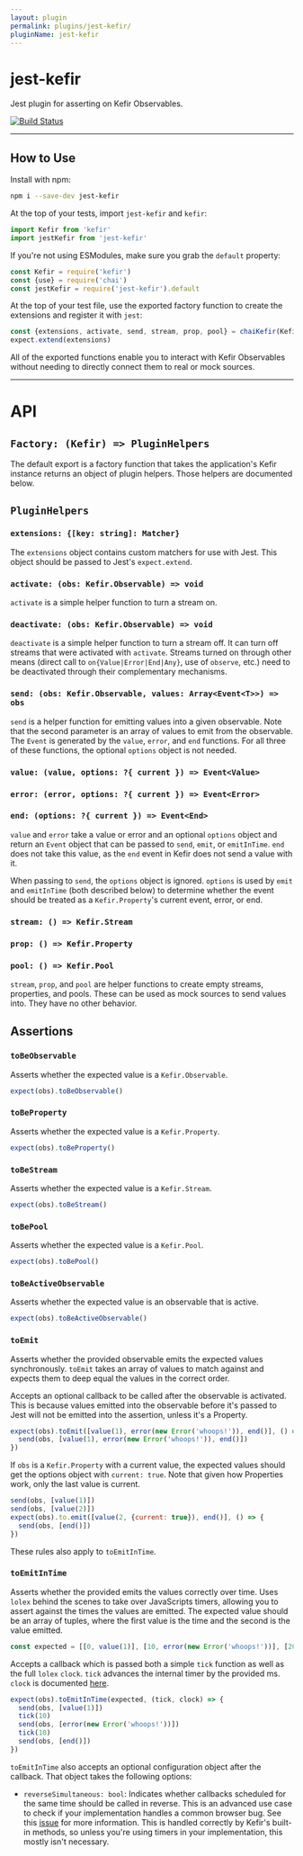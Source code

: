 ```yaml
---
layout: plugin
permalink: plugins/jest-kefir/
pluginName: jest-kefir
---
```


# jest-kefir

Jest plugin for asserting on Kefir Observables.

[![Build Status](https://travis-ci.org/kefirjs/jest-kefir.svg?branch=master)](https://travis-ci.org/kefirjs/jest-kefir)

---

## How to Use

Install with npm:

```bash
npm i --save-dev jest-kefir
```

At the top of your tests, import `jest-kefir` and `kefir`:

```js
import Kefir from 'kefir'
import jestKefir from 'jest-kefir'
```

If you're not using ESModules, make sure you grab the `default` property:

```js
const Kefir = require('kefir')
const {use} = require('chai')
const jestKefir = require('jest-kefir').default
```

At the top of your test file, use the exported factory function to create the extensions and register it with `jest`:

```js
const {extensions, activate, send, stream, prop, pool} = chaiKefir(Kefir)
expect.extend(extensions)
```

All of the exported functions enable you to interact with Kefir Observables without needing to directly connect them to real or mock sources.

---

# API

## `Factory: (Kefir) => PluginHelpers`

The default export is a factory function that takes the application's Kefir instance returns an object of plugin helpers. Those helpers are documented below.

## `PluginHelpers`

### `extensions: {[key: string]: Matcher}`

The `extensions` object contains custom matchers for use with Jest. This object should be passed to Jest's `expect.extend`.

### `activate: (obs: Kefir.Observable) => void`

`activate` is a simple helper function to turn a stream on.

### `deactivate: (obs: Kefir.Observable) => void`

`deactivate` is a simple helper function to turn a stream off. It can turn off streams that were activated with `activate`. Streams turned on through other means (direct call to `on{Value|Error|End|Any}`, use of `observe`, etc.) need to be deactivated through their complementary mechanisms.

### `send: (obs: Kefir.Observable, values: Array<Event<T>>) => obs`

`send` is a helper function for emitting values into a given observable. Note that the second parameter is an array of values to emit from the observable. The `Event` is generated by the `value`, `error`, and `end` functions. For all three of these functions, the optional `options` object is not needed.

### `value: (value, options: ?{ current }) => Event<Value>`

### `error: (error, options: ?{ current }) => Event<Error>`

### `end: (options: ?{ current }) => Event<End>`

`value` and `error` take a value or error and an optional `options` object and return an `Event` object that can be passed to `send`, `emit`, or `emitInTime`. `end` does not take this value, as the `end` event in Kefir does not send a value with it.

When passing to `send`, the `options` object is ignored. `options` is used by `emit` and `emitInTime` (both described below) to determine whether the event should be treated as a `Kefir.Property`'s current event, error, or end.

### `stream: () => Kefir.Stream`

### `prop: () => Kefir.Property`

### `pool: () => Kefir.Pool`

`stream`, `prop`, and `pool` are helper functions to create empty streams, properties, and pools. These can be used as mock sources to send values into. They have no other behavior.

## Assertions

### `toBeObservable`

Asserts whether the expected value is a `Kefir.Observable`.

```js
expect(obs).toBeObservable()
```

### `toBeProperty`

Asserts whether the expected value is a `Kefir.Property`.

```js
expect(obs).toBeProperty()
```

### `toBeStream`

Asserts whether the expected value is a `Kefir.Stream`.

```js
expect(obs).toBeStream()
```

### `toBePool`

Asserts whether the expected value is a `Kefir.Pool`.

```js
expect(obs).toBePool()
```

### `toBeActiveObservable`

Asserts whether the expected value is an observable that is active.

```js
expect(obs).toBeActiveObservable()
```

### `toEmit`

Asserts whether the provided observable emits the expected values synchronously. `toEmit` takes an array of values to match against and expects them to deep equal the values in the correct order.

Accepts an optional callback to be called after the observable is activated. This is because values emitted into the observable before it's passed to Jest will not be emitted into the assertion, unless it's a Property.

```js
expect(obs).toEmit([value(1), error(new Error('whoops!')), end()], () => {
  send(obs, [value(1), error(new Error('whoops!')), end()])
})
```

If `obs` is a `Kefir.Property` with a current value, the expected values should get the options object with `current: true`. Note that given how Properties work, only the last value is current.

```js
send(obs, [value(1)])
send(obs, [value(2)])
expect(obs).to.emit([value(2, {current: true}), end()], () => {
  send(obs, [end()])
})
```

These rules also apply to `toEmitInTime`.

### `toEmitInTime`

Asserts whether the provided emits the values correctly over time. Uses `lolex` behind the scenes to take over JavaScripts timers, allowing you to assert against the times the values are emitted. The expected value should be an array of tuples, where the first value is the time and the second is the value emitted.

```js
const expected = [[0, value(1)], [10, error(new Error('whoops!'))], [20, end()]]
```

Accepts a callback which is passed both a simple `tick` function as well as the full `lolex` `clock`. `tick` advances the internal timer by the provided ms. `clock` is documented [here][clock].

```js
expect(obs).toEmitInTime(expected, (tick, clock) => {
  send(obs, [value(1)])
  tick(10)
  send(obs, [error(new Error('whoops!'))])
  tick(10)
  send(obs, [end()])
})
```

`toEmitInTime` also accepts an optional configuration object after the callback. That object takes the following options:

- `reverseSimultaneous: bool`: Indicates whether callbacks scheduled for the same time should be called in reverse. This is an advanced use case to check if your implementation handles a common browser bug. See this [issue][timer-issue] for more information. This is handled correctly by Kefir's built-in methods, so unless you're using timers in your implementation, this mostly isn't necessary.

  [clock]: https://github.com/sinonjs/lolex/#var-id--clocksettimeoutcallback-timeout
  [timer-issue]: https://github.com/sinonjs/lolex/issues/24
